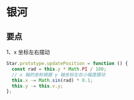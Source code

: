 # 银河

## 要点

1、x 坐标左右摆动

```js
Star.prototype.updatePosition = function () {
  const rad = this.y * Math.PI / 180;
  // x 轴的坐标根据 y 轴坐标左右小幅度摆动
  this.x -= Math.sin(rad) * 0.1;
  this.y -= this.v.y;
};
```
